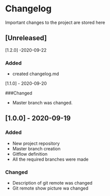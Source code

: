 # Changelog
Important changes to the project are stored here

## [Unreleased]
[1.2.0] -2020-09-22 
### Added
- created changelog.md

[1.1.0] - 2020-09-20

###Changed 

- Master branch was changed.

## [1.0.0] - 2020-09-19 
### Added
- New project repository
- Master branch creation
- Gitflow definition
- All the required branches were made 

### Changed 

- Description of git remote was changed
- Git remote show picture wa changed




